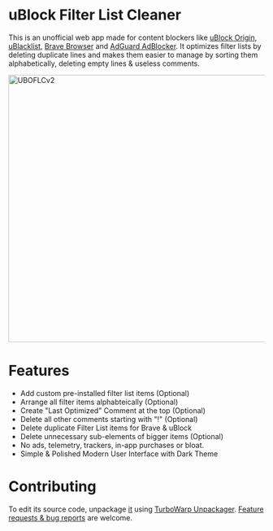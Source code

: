 # uBlock Filter List Cleaner #
This is an unofficial web app made for content blockers like [uBlock Origin](https://ublockorigin.com/), [uBlacklist](https://github.com/iorate/ublacklist), [Brave Browser](https://brave.com/youtube-ad-blocker/) and [AdGuard AdBlocker](https://chromewebstore.google.com/detail/adguard-adblocker/bgnkhhnnamicmpeenaelnjfhikgbkllg?hl=en). It optimizes filter lists by deleting duplicate lines and makes them easier to manage by sorting them alphabetically, deleting empty lines & useless comments.

<img width="661" height="526" alt="UBOFLCv2" src="https://github.com/user-attachments/assets/3976ea3d-1328-4b81-82a4-d5c7ea47358e" />

# Features #
- Add custom pre-installed filter list items (Optional)
- Arrange all filter items alphabteically (Optional)
- Create "Last Optimized" Comment at the top (Optional)
- Delete all other comments starting with "!" (Optional)
- Delete duplicate Filter List items for Brave & uBlock
- Delete unnecessary sub-elements of bigger items (Optional)
- No ads, telemetry, trackers, in-app purchases or bloat.
- Simple & Polished Modern User Interface with Dark Theme

# Contributing #
To edit its source code, unpackage [it](https://github.com/johny579/uBlock-Filter-List-Cleaner/blob/main/uBlock%20Filter%20List%20Cleaner.html) using [TurboWarp Unpackager](https://turbowarp.github.io/unpackager/). [Feature requests & bug reports](https://github.com/johny579/uBlock-Filter-List-Cleaner/issues) are welcome.
